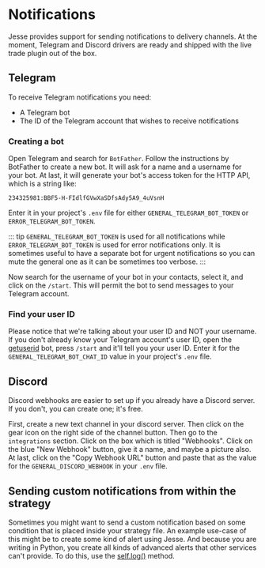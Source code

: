 # Notifications

Jesse provides support for sending notifications to delivery channels. At the moment, Telegram and Discord drivers are ready and shipped with the live trade plugin out of the box. 

## Telegram

To receive Telegram notifications you need:

-   A Telegram bot
-   The ID of the Telegram account that wishes to receive notifications

### Creating a bot

Open Telegram and search for `BotFather`. Follow the instructions by BotFather to create a new bot. It will ask for a name and a username for your bot. At last, it will generate your bot's access token for the HTTP API, which is a string like: 

```
234325981:BBF5-H-FIdlfGVwXaSDfsAdy5A9_4uVsnH
```

Enter it in your project's `.env` file for either `GENERAL_TELEGRAM_BOT_TOKEN` or `ERROR_TELEGRAM_BOT_TOKEN`. 

::: tip
`GENERAL_TELEGRAM_BOT_TOKEN` is used for all notifications while `ERROR_TELEGRAM_BOT_TOKEN` is used for error notifications only. It is sometimes useful to have a separate bot for urgent notifications so you can mute the general one as it can be sometimes too verbose.
:::

Now search for the username of your bot in your contacts, select it, and click on the `/start`. This will permit the bot to send messages to your Telegram account.

### Find your user ID

Please notice that we're talking about your user ID and NOT your username. If you don't already know your Telegram account's user ID, open the [getuserid](https://telegram.me/getuseridbot) bot, press `/start` and it'll tell you your user ID. Enter it for the `GENERAL_TELEGRAM_BOT_CHAT_ID` value in your project's `.env` file. 

## Discord

Discord webhooks are easier to set up if you already have a Discord server. If you don't, you can create one; it's free. 

First, create a new text channel in your discord server. Then click on the gear icon on the right side of the channel button. Then go to the `integrations` section. Click on the box which is titled "Webhooks". Click on the blue "New Webhook" button, give it a name, and maybe a picture also. At last, click on the "Copy Webhook URL" button and paste that as the value for the `GENERAL_DISCORD_WEBHOOK` in your `.env` file. 


## Sending custom notifications from within the strategy

Sometimes you might want to send a custom notification based on some condition that is placed inside your strategy file. An example use-case of this might be to create some kind of alert using Jesse. And because you are writing in Python, you create all kinds of advanced alerts that other services can't provide. To do this, use the [self.log()](./strategies/api.html#log) method.